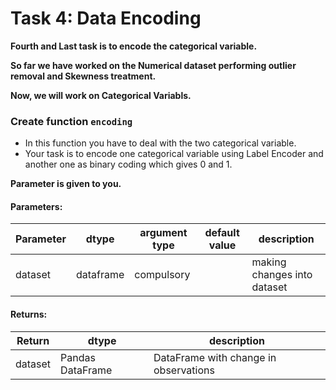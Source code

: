 # Task 4: Data Encoding

**Fourth and Last task is to encode the categorical variable.**

**So far we have worked on the Numerical dataset performing outlier removal and Skewness treatment.**

**Now, we will work on Categorical Variabls.**

### Create function `encoding`

- In this function you have to deal with the two categorical variable.
- Your task is to encode one categorical variable using Label Encoder and another one as binary coding which gives 0 and 1. 

**Parameter is given to you.**
  
#### Parameters:

| Parameter | dtype | argument type | default value | description |
| --- | --- | --- | --- | --- | 
| dataset| dataframe | compulsory |  | making changes into dataset |


#### Returns:

| Return | dtype | description |
| --- | --- | --- | 
|dataset|Pandas DataFrame|DataFrame with change in observations|